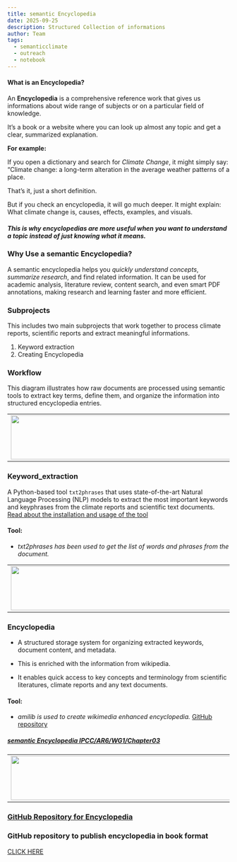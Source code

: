 ```yaml
---
title: semantic Encyclopedia
date: 2025-09-25
description: Structured Collection of informations 
author: Team
tags:
  - semanticclimate
  - outreach
  - notebook
---
```


#### **What is an Encyclopedia?**

An **Encyclopedia** is a comprehensive reference work that gives us informations about wide range of subjects or on a particular field of knowledge.

It’s a book or a website where you can look up almost any topic and get a clear, summarized explanation.

**For example:**

If you open a dictionary and search for *Climate Change*, it might simply say: “Climate change: a long-term alteration in the average weather patterns of a place.

That’s it, just a short definition.

But if you check an encyclopedia, it will go much deeper. It might explain: What climate change is, causes, effects, examples, and visuals.

#### *This is why encyclopedias are more useful when you want to understand a topic instead of just knowing what it means.*

### Why Use a semantic Encyclopedia?

A semantic encyclopedia helps you *quickly understand concepts*, *summarize research*, and find related information. It can be used for academic analysis, literature review, content search, and even smart PDF annotations, making research and learning faster and more efficient.

### Subprojects

This includes two main subprojects that work together to process climate reports, scientific reports and extract meaningful informations.

1. Keyword extraction 
2. Creating Encyclopedia 

### Workflow

This diagram illustrates how raw documents are processed using semantic tools to extract key terms, define them, and organize the information into structured encyclopedia entries.

<table>
  <tr>
    <td>
      <img src='{{ "/static/img/events_all/dict_sC.png" | url }}' width="500" height="100">
    </td>
  </tr>
</table>

### Keyword_extraction

A Python-based tool `txt2phrases` that uses state-of-the-art Natural Language Processing (NLP) models to extract the most important keywords and keyphrases from the climate reports and scientific text documents. [Read about the installation and usage of the tool](https://pypi.org/project/txt2phrases/)

#### Tool: 

- *txt2phrases has been used to get the list of words and phrases from the document.*

<table>
  <tr>
    <td>
      <img src='{{ "/static/img/events_all/words_p1.png" | url }}' width="500" height="100">
    </td>
  </tr>
</table>

### Encyclopedia

- A structured storage system for organizing extracted keywords, document content, and metadata.

- This is enriched with the information from wikipedia. 

- It enables quick access to key concepts and terminology from scientific literatures, climate reports and any text documents.

#### Tool: 

- *amilib is used to create wikimedia enhanced encyclopedia.* [GitHub repository](https://github.com/petermr/amilib)

##### [semantic Encyclopedia IPCC/AR6/WG1/Chapter03](https://vivliostyle.org/viewer/#src=https://github.com/semanticClimate/demo_book/blob/main/manifest.jsonld)

<table>
  <tr>
    <td>
      <img src='{{ "/static/img/events_all/dict_p1.png" | url }}' width="500" height="100">
    </td>
  </tr>
</table>

### [GitHub Repository for Encyclopedia](https://github.com/semanticClimate/encyclopedia)

### GitHub repository to publish encyclopedia in book format
[CLICK HERE](https://github.com/semanticClimate/demo_book)